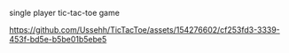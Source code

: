 single player tic-tac-toe game


https://github.com/Ussehh/TicTacToe/assets/154276602/cf253fd3-3339-453f-bd5e-b5be01b5ebe5

